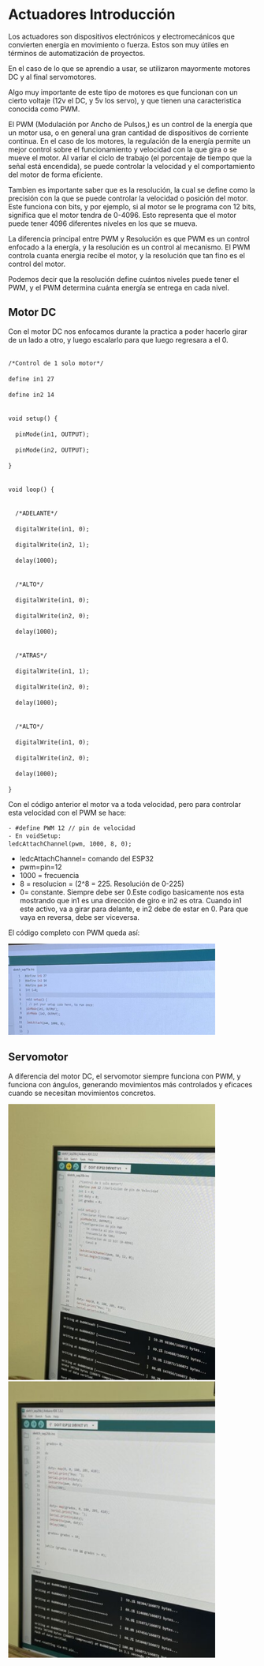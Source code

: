 # Actuadores Introducción

Los actuadores son dispositivos electrónicos y electromecánicos que convierten energía en movimiento o fuerza. Estos son muy útiles en términos de automatización de proyectos.

En el caso de lo que se aprendio a usar, se utilizaron mayormente motores DC y al final servomotores.

Algo muy importante de este tipo de motores es que funcionan con un cierto voltaje (12v el DC, y 5v los servo), y que tienen una caracteristica conocida como PWM.

El PWM (Modulación por Ancho de Pulsos,) es un control de la energía que un motor usa, o en general una gran cantidad de dispositivos de corriente continua. En el caso de los motores, la regulación de la energía permite un mejor control sobre el funcionamiento y velocidad con la que gira o se mueve el motor. Al variar el ciclo de trabajo (el porcentaje de tiempo que la señal está encendida), se puede controlar la velocidad y el comportamiento del motor de forma eficiente.

Tambien es importante saber que es la resolución, la cual se define como la precisión con la que se puede controlar la velocidad o posición del motor. Este funciona con bits, y por ejemplo, si al motor se le programa con 12 bits, significa que el motor tendra de 0-4096. Esto representa que el motor puede tener 4096 diferentes niveles en los que se mueva.

La diferencia principal entre PWM y Resolución es que PWM es un control enfocado a la energía, y la resolución es un control al mecanismo. El PWM controla cuanta energia recibe el motor, y la resolución que tan fino es el control del motor.

Podemos decir que la resolución define cuántos niveles puede tener el PWM, y el PWM determina cuánta energía se entrega en cada nivel.

## Motor DC

Con el motor DC nos enfocamos durante la practica a poder hacerlo girar de un lado a otro, y luego escalarlo para que luego regresara a el 0.



``` codigo

/*Control de 1 solo motor*/

define in1 27

define in2 14


void setup() {

  pinMode(in1, OUTPUT);

  pinMode(in2, OUTPUT);

}


void loop() {


  /*ADELANTE*/

  digitalWrite(in1, 0);
  
  digitalWrite(in2, 1);
  
  delay(1000);

  
  /*ALTO*/

  digitalWrite(in1, 0);
  
  digitalWrite(in2, 0);
  
  delay(1000);

  
  /*ATRAS*/

  digitalWrite(in1, 1);
  
  digitalWrite(in2, 0);
  
  delay(1000);

  
  /*ALTO*/

  digitalWrite(in1, 0);
  
  digitalWrite(in2, 0);
  
  delay(1000);
  
}
```

Con el código anterior el motor va a toda velocidad, pero para controlar esta velocidad con el PWM se hace:

``` codigo
- #define PWM 12 // pin de velocidad
- En voidSetup:
ledcAttachChannel(pwm, 1000, 8, 0); 
```

- ledcAttachChannel= comando del ESP32
- pwm=pin=12
- 1000 = frecuencia
- 8 = resolucion = (2^8 = 225. Resolución de 0-225)
- 0= constante. Siempre debe ser 0.Este codigo basicamente nos esta mostrando que in1 es una dirección de giro e in2 es otra. Cuando in1 este activo, va a girar para delante, e in2 debe de estar en 0. Para que vaya en reversa, debe ser viceversa.


El código completo con PWM queda así:

<img src="../recursos/imgs/DCmotorPWM1.jfif" alt="Foto codigo motor" width="420">



## Servomotor

A diferencia del motor DC, el servomotor siempre funciona con PWM, y funciona con ángulos, generando movimientos más controlados y eficaces cuando se necesitan movimientos concretos.

<img src="../recursos/imgs/ServomotorPWM1.jfif" alt="Fotoservo1" width="420">
<img src="../recursos/imgs/ServomotorPWM2.jfif" alt="Fotoservo2" width="420">
